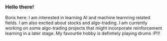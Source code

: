 ### Hello there!

<!--
**BorisLeung/BorisLeung** is a ✨ _special_ ✨ repository because its `README.md` (this file) appears on your GitHub profile.

Here are some ideas to get you started:

- 🔭 I’m currently working on ...
- 🌱 I’m currently learning ...
- 👯 I’m looking to collaborate on ...
- 🤔 I’m looking for help with ...
- 💬 Ask me about ...
- 📫 How to reach me: ...
- 😄 Pronouns: ...
- ⚡ Fun fact: ...
-->

Boris here. I am interested in learning AI and machine learnring related fields. I am also excited about stocks and algo-trading. I am currently working on some algo-trading projects that might incorporate reinforcement learning in a later stage. My favourtie hobby is defintiely playing drums :P!!!
